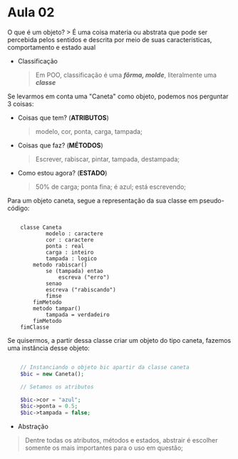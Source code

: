 # Aula 02

O  que é um objeto?
    > É uma coisa materia ou abstrata que pode ser percebida pelos sentidos e descrita por meio de suas caracteristicas, comportamento e estado aual

- Classificação
    > Em POO, classificação é uma ***fôrma, molde***, literalmente uma ***classe***

Se levarmos em conta uma "Caneta" como objeto, podemos nos perguntar 3 coisas:

- Coisas que tem? (**ATRIBUTOS**)
    > modelo, cor, ponta, carga, tampada;

- Coisas que faz? (**MÉTODOS**)
    > Escrever, rabiscar, pintar, tampada, destampada;

- Como estou agora? (**ESTADO**)
  > 50% de carga;
   ponta fina;
   é azul;
   está escrevendo;

Para um objeto caneta, segue a representação da sua classe em pseudo-código:

```pseudo-codigo

    classe Caneta
            modelo : caractere
            cor : caractere
            ponta : real
            carga : inteiro
            tampada : logico
        metodo rabiscar()
            se (tampada) entao
                escreva ("erro")
            senao
            escreva ("rabiscando")
            fimse
        fimMetodo
        metodo tampar()
            tampada = verdadeiro
        fimMetodo
    fimClasse 

```

Se quisermos, a partir dessa classe criar um objeto do tipo caneta, fazemos uma instância desse objeto:

```php

    // Instanciando o objeto bic apartir da classe caneta
    $bic = new Caneta();

    // Setamos os atributos

    $bic->cor = "azul";
    $bic->ponta = 0.5;
    $bic->tampada = false;
```

- Abstração

> Dentre todas os atributos, métodos e estados, abstrair é escolher somente os mais importantes para o uso em questão;
